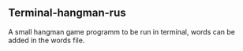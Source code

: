 ## Terminal-hangman-rus

A small hangman game programm to be run in terminal, words can be added in the words file. 
